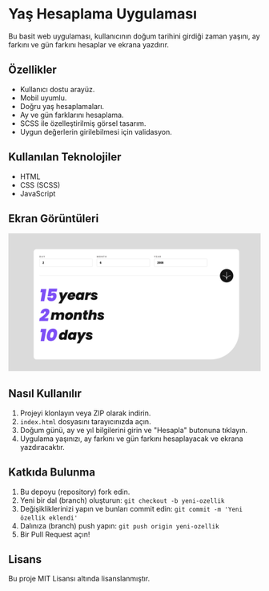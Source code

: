 # Yaş Hesaplama Uygulaması

Bu basit web uygulaması, kullanıcının doğum tarihini girdiği zaman yaşını, ay farkını ve gün farkını hesaplar ve ekrana yazdırır.

## Özellikler

- Kullanıcı dostu arayüz.
- Mobil uyumlu.
- Doğru yaş hesaplamaları.
- Ay ve gün farklarını hesaplama.
- SCSS ile özelleştirilmiş görsel tasarım.
- Uygun değerlerin girilebilmesi için validasyon.

## Kullanılan Teknolojiler

- HTML
- CSS (SCSS)
- JavaScript

## Ekran Görüntüleri

![Uygulama Ekran Görüntüsü](assets/images/screen-shot.png)

## Nasıl Kullanılır

1. Projeyi klonlayın veya ZIP olarak indirin.
2. `index.html` dosyasını tarayıcınızda açın.
3. Doğum günü, ay ve yıl bilgilerini girin ve "Hesapla" butonuna tıklayın.
4. Uygulama yaşınızı, ay farkını ve gün farkını hesaplayacak ve ekrana yazdıracaktır.

## Katkıda Bulunma

1. Bu depoyu (repository) fork edin.
2. Yeni bir dal (branch) oluşturun: `git checkout -b yeni-ozellik`
3. Değişikliklerinizi yapın ve bunları commit edin: `git commit -m 'Yeni özellik eklendi'`
4. Dalınıza (branch) push yapın: `git push origin yeni-ozellik`
5. Bir Pull Request açın!

## Lisans

Bu proje MIT Lisansı altında lisanslanmıştır.
